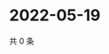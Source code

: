 # 2022-05-19

共 0 条

<!-- BEGIN WEIBO -->
<!-- 最后更新时间 Thu May 19 2022 18:04:24 GMT+0800 (China Standard Time) -->

<!-- END WEIBO -->
